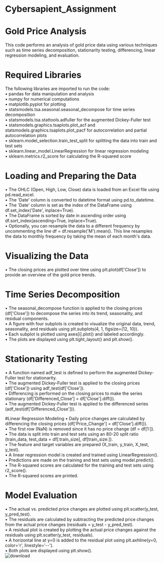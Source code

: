 # Cybersapient_Assignment
# Gold Price Analysis
This code performs an analysis of gold price data using various techniques such as time series decomposition, stationarity testing, differencing, linear regression modeling, and evaluation.

# Required Libraries
 The following libraries are imported to run the code: <br>
•	pandas for data manipulation and analysis <br>
•	numpy for numerical computations <br>
•	matplotlib.pyplot for plotting <br>
•	statsmodels.tsa.seasonal.seasonal_decompose for time series decomposition <br>
•	statsmodels.tsa.stattools.adfuller for the augmented Dickey-Fuller test <br>
•	statsmodels.graphics.tsaplots.plot_acf and statsmodels.graphics.tsaplots.plot_pacf for autocorrelation and partial autocorrelation plots <br>
•	sklearn.model_selection.train_test_split for splitting the data into train and test sets <br>
•	sklearn.linear_model.LinearRegression for linear regression modeling <br>
•	sklearn.metrics.r2_score for calculating the R-squared score <br>

# Loading and Preparing the Data
•	The OHLC (Open, High, Low, Close) data is loaded from an Excel file using pd.read_excel. <br>
•	The 'Date' column is converted to datetime format using pd.to_datetime. <br>
•	The 'Date' column is set as the index of the DataFrame using df.set_index('Date', inplace=True). <br>
•	The DataFrame is sorted by date in ascending order using df.sort_index(ascending=True, inplace=True). <br>
•	Optionally, you can resample the data to a different frequency by uncommenting the line df = df.resample('M').mean(). This line resamples the data to monthly frequency by taking the mean of each month's data.<br>

# Visualizing the Data
•	The closing prices are plotted over time using plt.plot(df['Close']) to provide an overview of the gold price trends. <br>

# Time Series Decomposition
•	The seasonal_decompose function is applied to the closing prices (df['Close']) to decompose the series into its trend, seasonality, and residual components. <br>
•	A figure with four subplots is created to visualize the original data, trend, seasonality, and residuals using plt.subplots(4, 1, figsize=(12, 10)). <br>
•	Each subplot is plotted using axes[i].plot() and labeled accordingly. <br>
•	The plots are displayed using plt.tight_layout() and plt.show(). <br>

# Stationarity Testing
•	A function named adf_test is defined to perform the augmented Dickey-Fuller test for stationarity. <br>
•	The augmented Dickey-Fuller test is applied to the closing prices (df['Close']) using adf_test(df['Close']). <br>
•	Differencing is performed on the closing prices to make the series stationary (df['Differenced_Close'] = df['Close'].diff()). <br>
•	The augmented Dickey-Fuller test is applied to the differenced series (adf_test(df['Differenced_Close'])). <br>

#Linear Regression Modeling
•	Daily price changes are calculated by differencing the closing prices (df['Price_Change'] = df['Close'].diff()). <br>
•	The first row (NaN) is removed since it has no price change (df = df[1:]). <br>
•	The data is split into train and test sets using an 80-20 split ratio (train_data, test_data = df[:train_size], df[train_size:]). <br>
•	The feature and target variables are prepared (X_train, y_train, X_test, y_test). <br>
•	A linear regression model is created and trained using LinearRegression(). <br>
•	Predictions are made on the training and test sets using model.predict(). <br>
•	The R-squared scores are calculated for the training and test sets using r2_score(). <br>
•	The R-squared scores are printed. <br>

# Model Evaluation
•	The actual vs. predicted price changes are plotted using plt.scatter(y_test, y_pred_test). <br>
•	The residuals are calculated by subtracting the predicted price changes from the actual price changes (residuals = y_test - y_pred_test). <br>
•	A residual plot is created by plotting the actual price changes against the residuals using plt.scatter(y_test, residuals). <br>
•	A horizontal line at y=0 is added to the residual plot using plt.axhline(y=0, color='r', linestyle='--'). <br>
•	Both plots are displayed using plt.show(). <br>
![download](https://github.com/17wasim/Cybersapient_Assignment/assets/113519749/adff3d44-d02d-4fb5-bbb9-36dfed8980e3)
